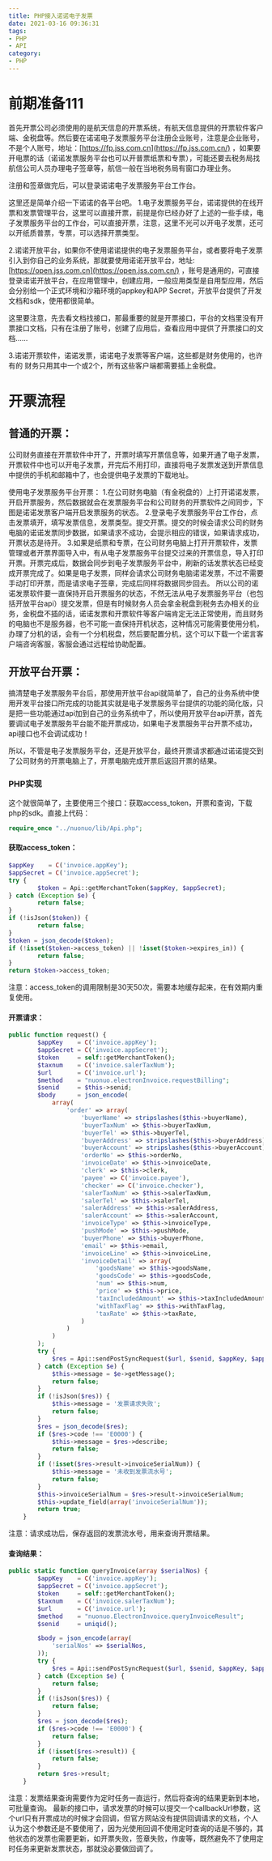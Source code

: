 ```yaml
---
title: PHP接入诺诺电子发票
date: 2021-03-16 09:36:31
tags:
- PHP
- API
category:
- PHP
---
```

# 前期准备111

首先开票公司必须使用的是航天信息的开票系统，有航天信息提供的开票软件客户端、金税盘等。然后要在诺诺电子发票服务平台注册企业账号，注意是企业账号，不是个人账号，地址：[https://fp.jss.com.cn](https://fp.jss.com.cn/) ，如果要开电票的话（诺诺发票服务平台也可以开普票纸票和专票），可能还要去税务局找航信公司人员办理电子签章等，航信一般在当地税务局有窗口办理业务。


注册和签章做完后，可以登录诺诺电子发票服务平台工作台。
<!-- more -->
这里还是简单介绍一下诺诺的各平台吧。
1.电子发票服务平台，诺诺提供的在线开票和发票管理平台，这里可以直接开票，前提是你已经办好了上述的一些手续，电子发票服务平台的工作台，可以直接开票，注意，这里不光可以开电子发票，还可以开纸质普票，专票，可以选择开票类型。

2.诺诺开放平台，如果你不使用诺诺提供的电子发票服务平台，或者要将电子发票引入到你自己的业务系统，那就要使用诺诺开放平台，地址:[https://open.jss.com.cn](https://open.jss.com.cn/) ，账号是通用的，可直接登录诺诺开放平台，在应用管理中，创建应用，一般应用类型是自用型应用，然后会分别给一个正式环境和沙箱环境的appkey和APP Secret，开放平台提供了开发文档和sdk，使用都很简单。

这里要注意，先去看文档找接口，那最重要的就是开票接口，平台的文档里没有开票接口文档，只有在注册了账号，创建了应用后，查看应用中提供了开票接口的文档……

3.诺诺开票软件，诺诺发票，诺诺电子发票等客户端，这些都是财务使用的，也许有的
财务只用其中一个或2个，所有这些客户端都需要插上金税盘。


# 开票流程
## 普通的开票：
公司财务直接在开票软件中开了，开票时填写开票信息等，如果开通了电子发票，开票软件中也可以开电子发票，开完后不用打印，直接将电子发票发送到开票信息中提供的手机和邮箱中了，也会提供电子发票的下载地址。

使用电子发票服务平台开票：
1.在公司财务电脑（有金税盘的）上打开诺诺发票，开启开票服务，然后数据就会在发票服务平台和公司财务的开票软件之间同步，下图是诺诺发票客户端开启发票服务的状态。
2.登录电子发票服务平台工作台，点击发票填开，填写发票信息，发票类型。提交开票。提交的时候会请求公司的财务电脑的诺诺发票同步数据，如果请求不成功，会提示相应的错误，如果请求成功，开票状态是待开。
3.如果是纸票和专票，在公司财务电脑上打开开票软件，发票管理或者开票界面导入中，有从电子发票服务平台提交过来的开票信息，导入打印开票。开票完成后，数据会同步到电子发票服务平台中，刷新的话发票状态已经变成开票完成了。如果是电子发票，同样会请求公司财务电脑诺诺发票，不过不需要手动打印开票，而是请求电子签章，完成后同样将数据同步回去。
所以公司的诺诺发票软件要一直保持开启开票服务的状态，不然无法从电子发票服务平台（也包括开放平台api）提交发票，但是有时候财务人员会拿金税盘到税务去办相关的业务，金税盘不插的话，诺诺发票和开票软件等客户端肯定无法正常使用，而且财务的电脑也不是服务器，也不可能一直保持开机状态，这种情况可能需要使用分机，办理了分机的话，会有一个分机税盘，然后要配置分机，这个可以下载一个诺言客户端咨询客服，客服会通过远程给协助配置。

## 开放平台开票：
搞清楚电子发票服务平台后，那使用开放平台api就简单了，自己的业务系统中使用开发平台接口所完成的功能其实就是电子发票服务平台提供的功能的简化版，只是把一些功能通过api加到自己的业务系统中了，所以使用开放平台api开票，首先要调试电子发票服务平台能不能开票成功，如果电子发票服务平台开票不成功，api接口也不会调试成功！

所以，不管是电子发票服务平台，还是开放平台，最终开票请求都通过诺诺提交到了公司财务的开票电脑上了，开票电脑完成开票后返回开票的结果。

### PHP实现
这个就很简单了，主要使用三个接口：获取access_token，开票和查询，下载php的sdk。直接上代码：
```php
require_once "../nuonuo/lib/Api.php";
```
#### 获取access_token：
```php
$appKey    = C('invoice.appKey');
$appSecret = C('invoice.appSecret');
try {
        $token = Api::getMerchantToken($appKey, $appSecret);
} catch (Exception $e) {
        return false;
}
if (!isJson($token)) {
        return false;
}
$token = json_decode($token);
if (!isset($token->access_token) || !isset($token->expires_in)) {
        return false;
}
return $token->access_token;
```
注意：access_token的调用限制是30天50次，需要本地缓存起来，在有效期内重复使用。

#### 开票请求：
```php
public function request() {
        $appKey    = C('invoice.appKey');
        $appSecret = C('invoice.appSecret');
        $token     = self::getMerchantToken();
        $taxnum    = C('invoice.salerTaxNum');
        $url       = C('invoice.url');
        $method    = "nuonuo.electronInvoice.requestBilling";
        $senid     = $this->senid;
        $body      = json_encode(
            array(
                'order' => array(
                    'buyerName' => stripslashes($this->buyerName),
                    'buyerTaxNum' => $this->buyerTaxNum,
                    'buyerTel' => $this->buyerTel,
                    'buyerAddress' => stripslashes($this->buyerAddress),
                    'buyerAccount' => stripslashes($this->buyerAccount),
                    'orderNo' => $this->orderNo,
                    'invoiceDate' => $this->invoiceDate,
                    'clerk' => $this->clerk,
                    'payee' => C('invoice.payee'),
                    'checker' => C('invoice.checker'),
                    'salerTaxNum' => $this->salerTaxNum,
                    'salerTel' => $this->salerTel,
                    'salerAddress' => $this->salerAddress,
                    'salerAccount' => $this->salerAccount,
                    'invoiceType' => $this->invoiceType,
                    'pushMode' => $this->pushMode,
                    'buyerPhone' => $this->buyerPhone,
                    'email' => $this->email,
                    'invoiceLine' => $this->invoiceLine,
                    'invoiceDetail' => array(
                        'goodsName' => $this->goodsName,
                        'goodsCode' => $this->goodsCode,
                        'num' => $this->num,
                        'price' => $this->price,
                        'taxIncludedAmount' => $this->taxIncludedAmount,
                        'withTaxFlag' => $this->withTaxFlag,
                        'taxRate' => $this->taxRate,
                    )
                )
            )
        );
        try {
            $res = Api::sendPostSyncRequest($url, $senid, $appKey, $appSecret, $token, $taxnum, $method, $body);
        } catch (Exception $e) {
            $this->message = $e->getMessage();
            return false;
        }
        if (!isJson($res)) {
            $this->message = '发票请求失败';
            return false;
        }
        $res = json_decode($res);
        if ($res->code !== 'E0000') {
            $this->message = $res->describe;
            return false;
        }
        if (!isset($res->result->invoiceSerialNum)) {
            $this->message = '未收到发票流水号';
            return false;
        }
        $this->invoiceSerialNum = $res->result->invoiceSerialNum;
        $this->update_field(array('invoiceSerialNum'));
        return true;
    }
```
注意：请求成功后，保存返回的发票流水号，用来查询开票结果。
#### 查询结果：
```php
public static function queryInvoice(array $serialNos) {
        $appKey    = C('invoice.appKey');
        $appSecret = C('invoice.appSecret');
        $token     = self::getMerchantToken();
        $taxnum    = C('invoice.salerTaxNum');
        $url       = C('invoice.url');
        $method    = "nuonuo.ElectronInvoice.queryInvoiceResult";
        $senid     = uniqid();

        $body = json_encode(array(
            'serialNos' => $serialNos,
        ));
        try {
            $res = Api::sendPostSyncRequest($url, $senid, $appKey, $appSecret, $token, $taxnum, $method, $body);
        } catch (Exception $e) {
            return false;
        }
        if (!isJson($res)) {
            return false;
        }
        $res = json_decode($res);
        if ($res->code !== 'E0000') {
            return false;
        }
        if (!isset($res->result)) {
            return false;
        }
        return $res->result;
    }
```
注意：发票结果查询需要作为定时任务一直运行，然后将查询的结果更新到本地，可批量查询。
最新的接口中，请求发票的时候可以提交一个callbackUrl参数，这个url只有开票成功的时候才会回调，但官方网站没有提供回调请求的文档，个人认为这个参数还是不要使用了，因为光使用回调不使用定时查询的话是不够的，其他状态的发票也需要更新，如开票失败，签章失败，作废等，既然避免不了使用定时任务来更新发票状态，那就没必要做回调了。
